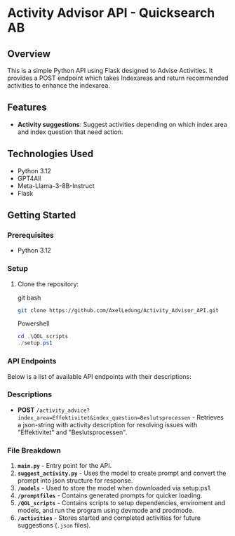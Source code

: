 # Activity Advisor API - Quicksearch AB

## Overview

This is a simple Python API using Flask designed to Advise Activities. It provides a POST endpoint which takes Indexareas and return recommended activities to enhance the indexarea. 

## Features

- **Activity suggestions**: Suggest activities depending on which index area and index question that need action.

## Technologies Used

- Python 3.12
- GPT4All
- Meta-Llama-3-8B-Instruct
- Flask

## Getting Started

### Prerequisites

- Python 3.12

### Setup

1. Clone the repository:

   git bash
   ```bash
   git clone https://github.com/AxelLedung/Activity_Advisor_API.git
   ```
   Powershell
   ```powershell
   cd .\QOL_scripts
   ./setup.ps1
   ```

### API Endpoints

Below is a list of available API endpoints with their descriptions:

### Descriptions
- **POST** `/activity_advice?index_area=Effektivitet&index_question=Beslutsprocessen` - Retrieves a json-string with activity description for resolving issues with "Effektivitet" and "Beslutsprocessen".

### File Breakdown

1. **`main.py`** -  Entry point for the API.
2. **`suggest_activity.py`** - Uses the model to create prompt and convert the prompt into json structure for response.
4. **`/models`** - Used to store the model when downloaded via setup.ps1.
5. **`/promptfiles`** - Contains generated prompts for quicker loading.
6. **`/QOL_scripts`** - Contains scripts to setup dependencies, enviroment and models, and run the program using devmode and prodmode.
7. **`/activities`** - Stores started and completed activities for future suggestions (`.json` files).

